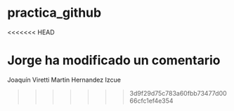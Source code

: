 # practica_github
<<<<<<< HEAD

Jorge ha modificado un comentario
=======
Joaquín Viretti
Martin Hernandez Izcue
>>>>>>> 3d9f29d75c783a60fbb73477d0066cfc1ef4e354
